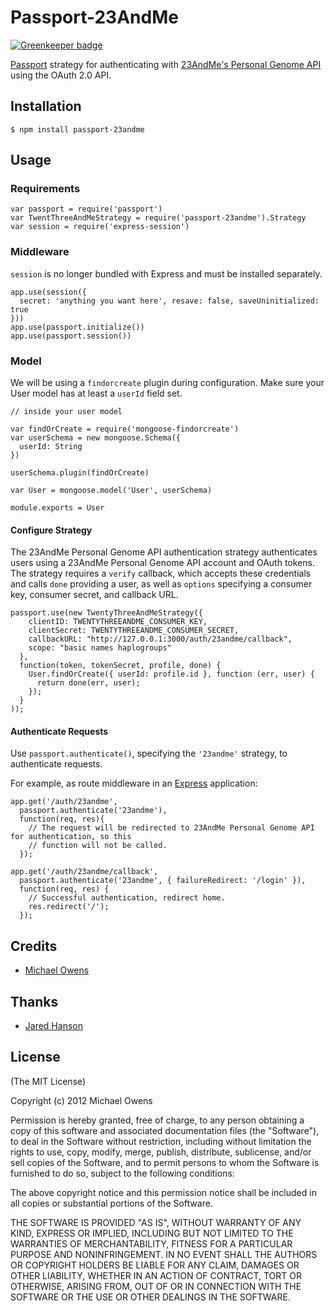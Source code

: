 # Passport-23AndMe

[![Greenkeeper badge](https://badges.greenkeeper.io/mko/passport-23andme.svg)](https://greenkeeper.io/)

[Passport](https://github.com/jaredhanson/passport) strategy for authenticating
with [23AndMe's Personal Genome API](https://api.23andme.com) using the OAuth 2.0 API.

## Installation

    $ npm install passport-23andme

## Usage

### Requirements

    var passport = require('passport')
    var TwentThreeAndMeStrategy = require('passport-23andme').Strategy
    var session = require('express-session')

### Middleware

`session` is no longer bundled with Express and must be installed separately.

    app.use(session({ 
      secret: 'anything you want here', resave: false, saveUninitialized: true 
    }))
    app.use(passport.initialize())
    app.use(passport.session())

### Model

We will be using a `findorcreate` plugin during configuration. Make sure your User model has at least a `userId` field set.

    // inside your user model

    var findOrCreate = require('mongoose-findorcreate')
    var userSchema = new mongoose.Schema({
      userId: String
    })

    userSchema.plugin(findOrCreate)

    var User = mongoose.model('User', userSchema)

    module.exports = User

#### Configure Strategy

The 23AndMe Personal Genome API authentication strategy authenticates users using a 23AndMe Personal Genome API account and
OAuth tokens.  The strategy requires a `verify` callback, which accepts these
credentials and calls `done` providing a user, as well as `options` specifying a
consumer key, consumer secret, and callback URL.

    passport.use(new TwentyThreeAndMeStrategy({
        clientID: TWENTYTHREEANDME_CONSUMER_KEY,
        clientSecret: TWENTYTHREEANDME_CONSUMER_SECRET,
        callbackURL: "http://127.0.0.1:3000/auth/23andme/callback",
        scope: "basic names haplogroups"
      },
      function(token, tokenSecret, profile, done) {
        User.findOrCreate({ userId: profile.id }, function (err, user) {
          return done(err, user);
        });
      }
    ));

#### Authenticate Requests

Use `passport.authenticate()`, specifying the `'23andme'` strategy, to
authenticate requests.

For example, as route middleware in an [Express](http://expressjs.com/)
application:

    app.get('/auth/23andme',
      passport.authenticate('23andme'),
      function(req, res){
        // The request will be redirected to 23AndMe Personal Genome API for authentication, so this
        // function will not be called.
      });

    app.get('/auth/23andme/callback',
      passport.authenticate('23andme', { failureRedirect: '/login' }),
      function(req, res) {
        // Successful authentication, redirect home.
        res.redirect('/');
      });

## Credits
  - [Michael Owens](https://github.com/mowens)

## Thanks
  - [Jared Hanson](https://github.com/jaredhanson)

## License

(The MIT License)

Copyright (c) 2012 Michael Owens

Permission is hereby granted, free of charge, to any person obtaining a copy of this software and associated documentation files (the "Software"), to deal in the Software without restriction, including without limitation the rights to use, copy, modify, merge, publish, distribute, sublicense, and/or sell copies of the Software, and to permit persons to whom the Software is furnished to do so, subject to the following conditions:

The above copyright notice and this permission notice shall be included in all copies or substantial portions of the Software.

THE SOFTWARE IS PROVIDED "AS IS", WITHOUT WARRANTY OF ANY KIND, EXPRESS OR IMPLIED, INCLUDING BUT NOT LIMITED TO THE WARRANTIES OF MERCHANTABILITY, FITNESS FOR A PARTICULAR PURPOSE AND NONINFRINGEMENT. IN NO EVENT SHALL THE AUTHORS OR COPYRIGHT HOLDERS BE LIABLE FOR ANY CLAIM, DAMAGES OR OTHER LIABILITY, WHETHER IN AN ACTION OF CONTRACT, TORT OR OTHERWISE, ARISING FROM, OUT OF OR IN CONNECTION WITH THE SOFTWARE OR THE USE OR OTHER DEALINGS IN THE SOFTWARE.